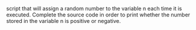 script that will assign a random number to the variable n each time it is executed. Complete the source code in order to print whether the number stored in the variable n is positive or negative.
